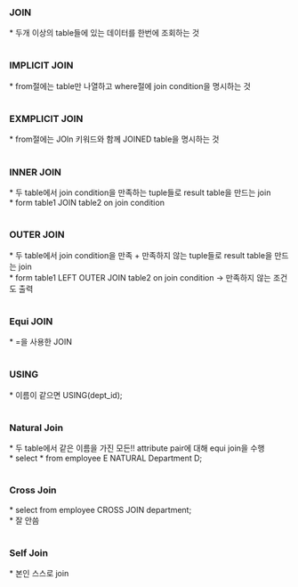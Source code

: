 <h3>JOIN</h3>
* 두개 이상의 table들에 있는 데이터를 한번에 조회하는 것</br>

#

<h3>IMPLICIT JOIN</h3>
* from절에는 table만 나열하고 where절에 join condition을 명시하는 것</br>

#

<h3>EXMPLICIT JOIN</h3>
* from절에는 JOIn 키워드와 함께 JOINED table을 명시하는 것</br>

#

<h3>INNER JOIN</h3>
* 두 table에서 join condition을 만족하는 tuple들로 result table을 만드는 join</br>
* form table1 JOIN table2 on join condition</br>

#

<h3>OUTER JOIN</h3>
* 두 table에서 join condition을 만족 + 만족하지 않는 tuple들로 result table을 만드는 join</br>
* form table1 LEFT OUTER JOIN table2 on join condition -> 만족하지 않는 조건도 출력</br>

#

<h3>Equi JOIN</h3>
* =을 사용한 JOIN</br>

#

<h3>USING</h3>
* 이름이 같으면 USING(dept_id);</br>

#

<h3>Natural Join</h3>
* 두 table에서 같은 이름을 가진 모든!! attribute pair에 대해 equi join을 수행</br>
* select * from employee E NATURAL Department D;</br>

#

<h3>Cross Join</h3>
* select from employee CROSS JOIN department;</br>
* 잘 안씀

#

<h3>Self Join</h3>
* 본인 스스로 join</br>
